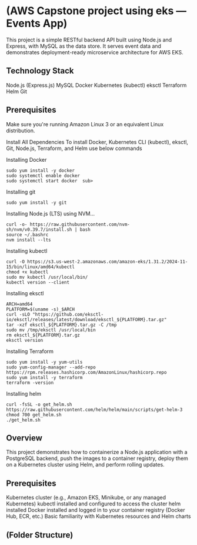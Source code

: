 # (AWS Capstone project using eks — Events App)
This project is a simple RESTful backend API built using Node.js and Express, with MySQL as the data store. It serves event data and demonstrates deployment-ready microservice architecture for AWS EKS.

## Technology Stack
Node.js (Express.js)
MySQL
Docker
Kubernetes (kubectl)
eksctl
Terraform
Helm
Git

## Prerequisites
Make sure you're running Amazon Linux 3 or an equivalent Linux distribution.

Install All Dependencies
To install Docker, Kubernetes CLI (kubectl), eksctl, Git, Node.js, Terraform, and Helm use below commands

Installing Docker
```
sudo yum install -y docker
sudo systemctl enable docker
sudo systemctl start docker  sub>
```
Installing git
```
sudo yum install -y git
```
Installing Node.js (LTS) using NVM...
```
curl -o- https://raw.githubusercontent.com/nvm-sh/nvm/v0.39.7/install.sh | bash
source ~/.bashrc
nvm install --lts
```
Installing kubectl
```
curl -O https://s3.us-west-2.amazonaws.com/amazon-eks/1.31.2/2024-11-15/bin/linux/amd64/kubectl
chmod +x kubectl
sudo mv kubectl /usr/local/bin/
kubectl version --client
```
Installing eksctl
```
ARCH=amd64
PLATFORM=$(uname -s)_$ARCH
curl -sLO "https://github.com/eksctl-io/eksctl/releases/latest/download/eksctl_${PLATFORM}.tar.gz"
tar -xzf eksctl_${PLATFORM}.tar.gz -C /tmp
sudo mv /tmp/eksctl /usr/local/bin
rm eksctl_${PLATFORM}.tar.gz
eksctl version
```
Installing Terraform
```
sudo yum install -y yum-utils
sudo yum-config-manager --add-repo https://rpm.releases.hashicorp.com/AmazonLinux/hashicorp.repo
sudo yum install -y terraform
terraform -version
```
Installing helm
```
curl -fsSL -o get_helm.sh https://raw.githubusercontent.com/helm/helm/main/scripts/get-helm-3
chmod 700 get_helm.sh
./get_helm.sh
```

## Overview
This project demonstrates how to containerize a Node.js application with a PostgreSQL backend, push the images to a container registry, deploy them on a Kubernetes cluster using Helm, and perform rolling updates.

## Prerequisites
Kubernetes cluster (e.g., Amazon EKS, Minikube, or any managed Kubernetes)
kubectl installed and configured to access the cluster
helm installed
Docker installed and logged in to your container registry (Docker Hub, ECR, etc.)
Basic familiarity with Kubernetes resources and Helm charts

## (Folder Structure)



